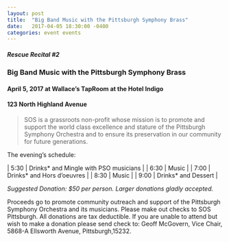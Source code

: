 ```yaml
---
layout: post
title:  "Big Band Music with the Pittsburgh Symphony Brass"
date:   2017-04-05 18:30:00 -0400
categories: event events
---
```



##### Rescue Recital  #2
### Big Band Music with the Pittsburgh Symphony Brass 
#### April 5, 2017 at Wallace’s TapRoom at the Hotel Indigo
#### 123 North Highland Avenue 

> SOS is a grassroots non-profit whose mission is to promote and support the world class excellence and stature of the Pittsburgh Symphony Orchestra and to ensure its preservation in our community for future generations. 



The evening’s schedule:

| 5:30 | Drinks* and Mingle with PSO musicians  |
| 6:30 | Music  |
| 7:00 | Drinks* and Hors d’oeuvres  |
| 8:30 | Music  |
| 9:00 | Drinks* and Dessert  |


_Suggested Donation: $50 per person. Larger donations gladly accepted._

Proceeds go to promote community outreach and support of the Pittsburgh Symphony Orchestra and its musicians. Please make out checks to SOS Pittsburgh. All donations are tax deductible. If you are unable to attend but wish to make a donation please send check to: Geoff McGovern, Vice Chair, 5868-A Ellsworth Avenue, Pittsburgh,15232.